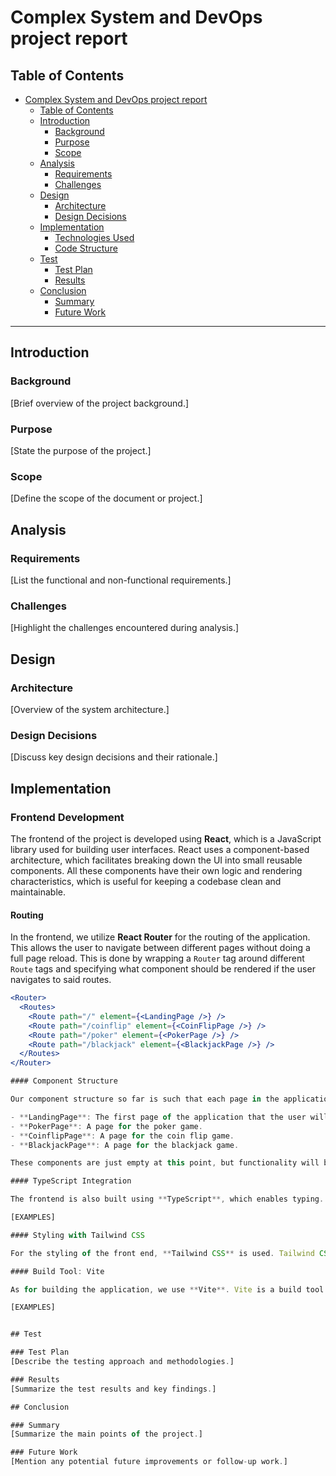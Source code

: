 # Complex System and DevOps project report

## Table of Contents

- [Complex System and DevOps project report](#complex-system-and-devops-project-report)
  - [Table of Contents](#table-of-contents)
  - [Introduction](#introduction)
    - [Background](#background)
    - [Purpose](#purpose)
    - [Scope](#scope)
  - [Analysis](#analysis)
    - [Requirements](#requirements)
    - [Challenges](#challenges)
  - [Design](#design)
    - [Architecture](#architecture)
    - [Design Decisions](#design-decisions)
  - [Implementation](#implementation)
    - [Technologies Used](#technologies-used)
    - [Code Structure](#code-structure)
  - [Test](#test)
    - [Test Plan](#test-plan)
    - [Results](#results)
  - [Conclusion](#conclusion)
    - [Summary](#summary)
    - [Future Work](#future-work)

---

## Introduction

### Background
[Brief overview of the project background.]

### Purpose
[State the purpose of the project.]

### Scope
[Define the scope of the document or project.]

## Analysis

### Requirements
[List the functional and non-functional requirements.]

### Challenges
[Highlight the challenges encountered during analysis.]

## Design

### Architecture
[Overview of the system architecture.]

### Design Decisions
[Discuss key design decisions and their rationale.]

## Implementation

### Frontend Development

The frontend of the project is developed using **React**, which is a JavaScript library used for building user interfaces. React uses a component-based architecture, which facilitates breaking down the UI into small reusable components. All these components have their own logic and rendering characteristics, which is useful for keeping a codebase clean and maintainable.

#### Routing

In the frontend, we utilize **React Router** for the routing of the application. This allows the user to navigate between different pages without doing a full page reload. This is done by wrapping a `Router` tag around different `Route` tags and specifying what component should be rendered if the user navigates to said routes.

```jsx
<Router>
  <Routes>
    <Route path="/" element={<LandingPage />} />
    <Route path="/coinflip" element={<CoinFlipPage />} />
    <Route path="/poker" element={<PokerPage />} />
    <Route path="/blackjack" element={<BlackjackPage />} />
  </Routes>
</Router>

#### Component Structure

Our component structure so far is such that each page in the application is built as a separate component. This means that we have four different page components:

- **LandingPage**: The first page of the application that the user will see.
- **PokerPage**: A page for the poker game.
- **CoinflipPage**: A page for the coin flip game.
- **BlackjackPage**: A page for the blackjack game.

These components are just empty at this point, but functionality will be developed further as the project progresses.

#### TypeScript Integration

The frontend is also built using **TypeScript**, which enables typing. This is useful to help catch errors during development rather than at runtime. TypeScript is best used by defining **interfaces** and **types** for components’ props and states. This ensures that data passed between components is structured correctly.

[EXAMPLES]

#### Styling with Tailwind CSS

For the styling of the front end, **Tailwind CSS** is used. Tailwind CSS is one of many CSS frameworks that makes it easier to style different components. One of the advantages of Tailwind is that it has built-in responsiveness, making it simple to create a layout that adapts to different screen sizes.

#### Build Tool: Vite

As for building the application, we use **Vite**. Vite is a build tool that focuses on the developer experience by enabling hot-reloading, which improves the experience for developers when working on the application.

[EXAMPLES]


## Test

### Test Plan
[Describe the testing approach and methodologies.]

### Results
[Summarize the test results and key findings.]

## Conclusion

### Summary
[Summarize the main points of the project.]

### Future Work
[Mention any potential future improvements or follow-up work.]
